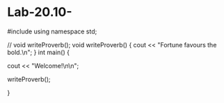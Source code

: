 # Lab-20.10-
#include <iostream>
using namespace std;

// void writeProverb();
void writeProverb()
{
	cout << "Fortune favours the bold.\n";
}
int main() {

  cout << "Welcome!\n\n";

  writeProverb();
  
}
